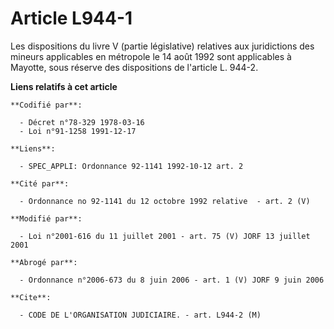 # Article L944-1

Les dispositions du livre V (partie législative) relatives aux juridictions des mineurs applicables en métropole le 14 août
1992 sont applicables à Mayotte, sous réserve des dispositions de l'article L. 944-2.

**Liens relatifs à cet article**

	**Codifié par**:

	  - Décret n°78-329 1978-03-16
	  - Loi n°91-1258 1991-12-17

	**Liens**:

	  - SPEC_APPLI: Ordonnance 92-1141 1992-10-12 art. 2

	**Cité par**:

	  - Ordonnance no 92-1141 du 12 octobre 1992 relative  - art. 2 (V)

	**Modifié par**:

	  - Loi n°2001-616 du 11 juillet 2001 - art. 75 (V) JORF 13 juillet 2001

	**Abrogé par**:

	  - Ordonnance n°2006-673 du 8 juin 2006 - art. 1 (V) JORF 9 juin 2006

	**Cite**:

	  - CODE DE L'ORGANISATION JUDICIAIRE. - art. L944-2 (M)
